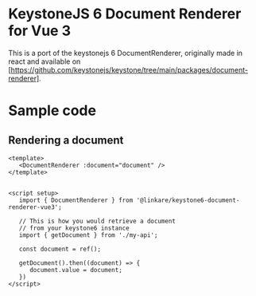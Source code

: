 # KeystoneJS 6 Document Renderer for Vue 3

This is a port of the keystonejs 6 DocumentRenderer, originally made in react and available on [https://github.com/keystonejs/keystone/tree/main/packages/document-renderer].

# Sample code

## Rendering a document

```vue
<template>
   <DocumentRenderer :document="document" />
</template>


<script setup>
   import { DocumentRenderer } from '@linkare/keystone6-document-renderer-vue3';

   // This is how you would retrieve a document
   // from your keystone6 instance
   import { getDocument } from './my-api';

   const document = ref();

   getDocument().then((document) => {
      document.value = document;
   })
</script>
```